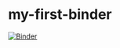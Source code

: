 # my-first-binder

[![Binder](https://mybinder.org/badge_logo.svg)](https://mybinder.org/v2/gh/dwechips/my-first-binder/HEAD)
